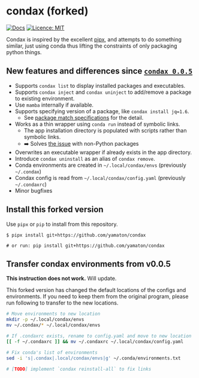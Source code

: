 # condax (forked)

[![Docs](https://img.shields.io/badge/docs-mkdocs-informational)](https://mariusvniekerk.github.com/condax)
[![Licence: MIT](https://img.shields.io/github/license/mariusvniekerk/condax)](https://github.com/mariusvniekerk/condax/blob/master/LICENSE-MIT)

Condax is inspired by the excellent [pipx](https://github.com/pipxproject/pipx), and attempts to do something similar, just using conda thus lifting the constraints of only packaging python things.


## New features and differences since [`condax 0.0.5`](https://github.com/mariusvniekerk/condax/)

- Supports `condax list` to display installed packages and executables.
- Supports `condax inject` and `condax uninject` to add/remove a package to existing environment.
- Use `mamba` internally if available.
- Supports specifying version of a package, like `condax install jq=1.6`.
    - See [package match specifications](https://docs.conda.io/projects/conda/en/latest/user-guide/concepts/pkg-specs.html#package-match-specifications) for the detail.
- Works as a thin wrapper using `conda run` instead of symbolic links.
    - The app installation directory is populated with scripts rather than symbolic links.
    - ➡️ Solves [the issue](https://github.com/mariusvniekerk/condax/issues/13) with non-Python packages
- Overwrites an executable wrapper if already exists in the app directory.
- Introduce `condax uninstall` as an alias of `condax remove`.
- Conda environments are created in `~/.local/condax/envs` (previously `~/.condax`)
- Condax config is read from `~/.local/condax/config.yaml` (previously `~/.condaxrc`)
- Minor bugfixes


## Install this forked version

Use `pipx` or `pip` to install from this repository.

```
$ pipx install git+https://github.com/yamaton/condax

# or run: pip install git+https://github.com/yamaton/condax
```

## Transfer condax environments from v0.0.5

**This instruction does not work.** Will update.

This forked version has changed the default locations of the configs and environments. If you need to keep them from the original program, please run following to transfer to the new locations.

```bash
# Move environments to new location
mkdir -p ~/.local/condax/envs
mv ~/.condax/* ~/.local/condax/envs

# If .condaxrc exists, rename to config.yaml and move to new location
[[ -f ~/.condaxrc ]] && mv ~/.condaxrc ~/.local/condax/config.yaml

# Fix conda's list of environments
sed -i 's|.condax|.local/condax/envs|g' ~/.conda/environments.txt

# [TODO] implement `condax reinstall-all` to fix links
```
